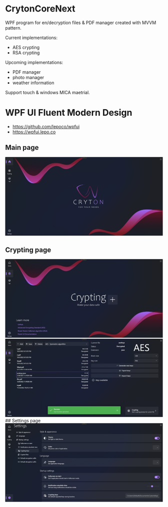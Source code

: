 # CrytonCoreNext

WPF program for en/decryption files & PDF manager created with MVVM pattern.


Current implementations:
- AES crypting
- RSA crypting

Upcoming implementations:
- PDF manager
- photo manager
- weather information

Support touch & windows MICA maetrial.

# WPF UI Fluent Modern Design
+ <https://github.com/lepoco/wpfui>
+ <https://wpfui.lepo.co>

## Main page

<div align="center">
    <a href="./">
        <img src="./Pictures/MainPage.jpg"/>
    </a>
</div>

## Crypting page

<div align="center">
    <a href="./">
        <img src="./Pictures/CryptingPage.jpg"/>
    </a>
</div>
<div align="center">
    <a href="./">
        <img src="./Pictures/CryptingPage2.jpg"/>
    </a>
</div>
## Settings page

<div align="center">
    <a href="./">
        <img src="./Pictures/SettingsPage.jpg"/>
    </a>
</div>
